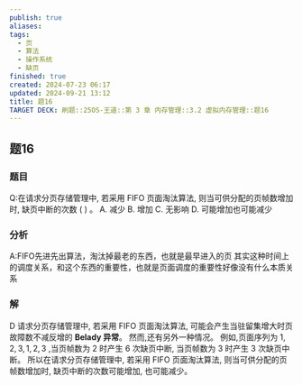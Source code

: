 ```yaml
---
publish: true
aliases: 
tags:
  - 页
  - 算法
  - 操作系统
  - 缺页
finished: true
created: 2024-07-23 06:17
updated: 2024-09-21 13:12
title: 题16
TARGET DECK: 刷题::25OS-王道::第 3 章 内存管理::3.2 虚拟内存管理::题16
---
```

## 题16
### 题目
Q:在请求分页存储管理中, 若采用 FIFO 页面淘汰算法, 则当可供分配的页帧数增加时, 缺页中断的次数 ( ) 。
A. 减少 
B. 增加 
C. 无影响 
D. 可能增加也可能减少
### 分析
A:FIFO先进先出算法，淘汰掉最老的东西，也就是最早进入的页
其实这种时间上的调度关系，和这个东西的重要性，也就是页面调度的重要性好像没有什么本质关系
### 解
D
请求分页存储管理中, 若采用 FIFO 页面淘汰算法, 可能会产生当驻留集增大时页故障数不减反增的 **Belady 异常**。
然而,还有另外一种情况。
例如,页面序列为 $1,2,3,1,2,3$ ,当页帧数为 2 时产生 6 次缺页中断, 当页帧数为 3 时产生 3 次缺页中断。
所以在请求分页存储管理中, 若采用 FIFO 页面淘汰算法, 则当可供分配的页帧数增加时, 缺页中断的次数可能增加, 也可能减少。
<!--ID: 1724147520411-->

